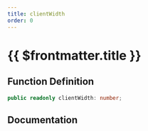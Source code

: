 ```yaml
---
title: clientWidth
order: 0
---
```


# {{ $frontmatter.title }}

## Function Definition

```ts
public readonly clientWidth: number;
```

## Documentation

<!--@include: ./parts/clientWidth.md-->
